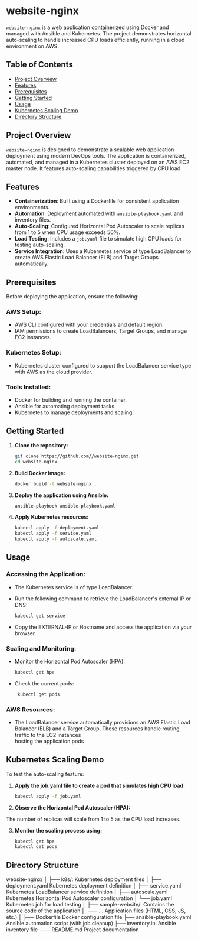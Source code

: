 # website-nginx

`website-nginx` is a web application containerized using Docker and managed with Ansible and Kubernetes. The project demonstrates horizontal auto-scaling to handle increased CPU loads efficiently, running in a cloud environment on AWS.

## Table of Contents

- [Project Overview](#project-overview)
- [Features](#features)
- [Prerequisites](#prerequisites)
- [Getting Started](#getting-started)
- [Usage](#usage)
- [Kubernetes Scaling Demo](#kubernetes-scaling-demo)
- [Directory Structure](#directory-structure)

## Project Overview

`website-nginx` is designed to demonstrate a scalable web application deployment using modern DevOps tools. The application is containerized, automated, and managed in a Kubernetes cluster deployed on an AWS EC2 master node. It features auto-scaling capabilities triggered by CPU load.

## Features

- **Containerization**: Built using a Dockerfile for consistent application environments.
- **Automation**: Deployment automated with `ansible-playbook.yaml` and inventory files.
- **Auto-Scaling**: Configured Horizontal Pod Autoscaler to scale replicas from 1 to 5 when CPU usage exceeds 50%.
- **Load Testing**: Includes a `job.yaml` file to simulate high CPU loads for testing auto-scaling.
- **Service Integration**: Uses a Kubernetes service of type LoadBalancer to create AWS Elastic Load Balancer (ELB) and Target Groups automatically.

## Prerequisites

Before deploying the application, ensure the following:

### AWS Setup:
- AWS CLI configured with your credentials and default region.
- IAM permissions to create LoadBalancers, Target Groups, and manage EC2 instances.

### Kubernetes Setup:
- Kubernetes cluster configured to support the LoadBalancer service type with AWS as the cloud provider.

### Tools Installed:
- Docker for building and running the container.
- Ansible for automating deployment tasks.
- Kubernetes to manage deployments and scaling.

## Getting Started

1. **Clone the repository:**

   ```bash
   git clone https://github.com//website-nginx.git
   cd website-nginx

2. **Build Docker Image:**
   
   ```bash
   docker build -t website-nginx .

3. **Deploy the application using Ansible:**

    ```bash
   ansible-playbook ansible-playbook.yaml

4. **Apply Kubernetes resources:**

    ```bash
   kubectl apply -f deployment.yaml
   kubectl apply -f service.yaml
   kubectl apply -f autoscale.yaml

## Usage

### Accessing the Application:
- The Kubernetes service is of type LoadBalancer.
- Run the following command to retrieve the LoadBalancer's external IP or DNS:

   ```bash
   kubectl get service
- Copy the EXTERNAL-IP or Hostname and access the application via your browser.

### Scaling and Monitoring:
- Monitor the Horizontal Pod Autoscaler (HPA):
   ```bash
   kubectl get hpa

- Check the current pods:
  ```bash
   kubectl get pods

### AWS Resources:
- The LoadBalancer service automatically provisions an AWS Elastic Load Balancer (ELB) and a Target Group. These resources handle routing traffic to the EC2 instances    
  hosting the application pods


## Kubernetes Scaling Demo

To test the auto-scaling feature:

1. **Apply the job.yaml file to create a pod that simulates high CPU load:**

   ```bash
   kubectl apply -f job.yaml

2. **Observe the Horizontal Pod Autoscaler (HPA):**

The number of replicas will scale from 1 to 5 as the CPU load increases.

3. **Monitor the scaling process using:**
 
   ```bash
   kubectl get hpa
   kubectl get pods

## Directory Structure

 website-nginx/
│
├── k8s/:                    Kubernetes deployment files
│   ├── deployment.yaml      Kubernetes deployment definition
│   ├── service.yaml         Kubernetes LoadBalancer service definition
│   ├── autoscale.yaml       Kubernetes Horizontal Pod Autoscaler configuration
│   └── job.yaml             Kubernetes job for load testing
│
├── sample-website/:         Contains the source code of the application
│   └── ...                  Application files (HTML, CSS, JS, etc.)
│
├── Dockerfile               Docker configuration file
├── ansible-playbook.yaml    Ansible automation script (with job cleanup)
├── inventory.ini            Ansible inventory file
└── README.md                Project documentation

   

